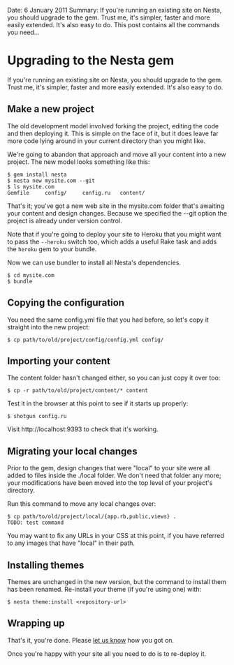Date: 6 January 2011
Summary: If you're running an existing site on Nesta, you should upgrade to the gem. Trust me, it's simpler, faster and more easily extended. It's also easy to do. This post contains all the commands you need...

# Upgrading to the Nesta gem

If you're running an existing site on Nesta, you should upgrade to the gem. Trust me, it's simpler, faster and more easily extended. It's also easy to do.

## Make a new project

The old development model involved forking the project, editing the code and then deploying it. This is simple on the face of it, but it does leave far more code lying around in your current directory than you might like.

We're going to abandon that approach and move all your content into a new project. The new model looks something like this:

    $ gem install nesta
    $ nesta new mysite.com --git
    $ ls mysite.com
    Gemfile		config/		config.ru	content/

That's it; you've got a new web site in the mysite.com folder that's awaiting your content and design changes. Because we specified the --git option the project is already under version control.

Note that if you're going to deploy your site to Heroku that you might want to pass the `--heroku` switch too, which adds a useful Rake task and adds the `heroku` gem to your bundle.

Now we can use bundler to install all Nesta's dependencies.

    $ cd mysite.com
    $ bundle

## Copying the configuration

You need the same config.yml file that you had before, so let's copy it straight into the new project:

    $ cp path/to/old/project/config/config.yml config/

## Importing your content

The content folder hasn't changed either, so you can just copy it over too:

    $ cp -r path/to/old/project/content/* content

Test it in the browser at this point to see if it starts up properly:

    $ shotgun config.ru

Visit http://localhost:9393 to check that it's working.

## Migrating your local changes

Prior to the gem, design changes that were "local" to your site were all added to files inside the ./local folder. We don't need that folder any more; your modifications have been moved into the top level of your project's directory.

Run this command to move any local changes over:

    $ cp path/to/old/project/local/{app.rb,public,views} .
    TODO: test command

You may want to fix any URLs in your CSS at this point, if you have referred to any images that have "local" in their path.

## Installing themes

Themes are unchanged in the new version, but the command to install them has been renamed. Re-install your theme (if you're using one) with:

    $ nesta theme:install <repository-url>

## Wrapping up

That's it, you're done. Please [let us know](mailto:nesta@librelist.com) how you got on.

Once you're happy with your site all you need to do is to re-deploy it.
